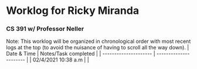 # Worklog for Ricky Miranda 
### CS 391 w/ Professor Neller
Note: This worklog will be organized in chronological order with most recent logs at the top (to avoid the nuisance of having to scroll all the way down). 
| Date & Time           |   Notes/Task completed |
| --------------------- | ---------------------- |
|  02/4/2021 10:38 a.m  |                        |

